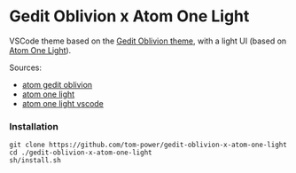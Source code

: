 # Gedit Oblivion x Atom One Light

VSCode theme based on the [Gedit Oblivion theme](https://github.com/mig/gedit-themes/blob/master/oblivion.xml), with a light UI (based on [Atom One Light](https://github.com/atom/one-light-ui)).

Sources:

- [atom gedit oblivion](https://github.com/robertfoss/atom_gedit_oblivion)
- [atom one light](https://github.com/atom/one-light-ui)
- [atom one light vscode](https://github.com/akamud/vscode-theme-onelight)

### Installation

```
git clone https://github.com/tom-power/gedit-oblivion-x-atom-one-light
cd ./gedit-oblivion-x-atom-one-light
sh/install.sh
```
